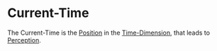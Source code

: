 # Current-Time

The Current-Time is the [Position](60009.md) in the [Time-Dimension](10000024.md), that leads to [Perception](60097.md).
